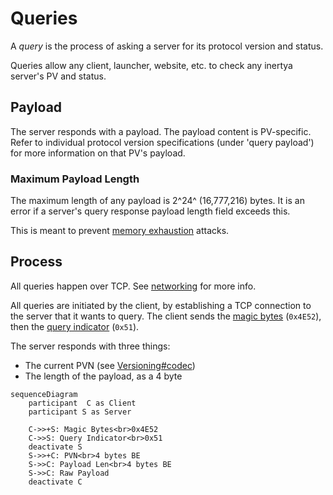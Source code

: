 # Queries

A *query* is the process of asking a server for its protocol version and status.

Queries allow any client, launcher, website, etc. to check any inertya 
server's PV and status.


## Payload

The server responds with a payload. The payload content is PV-specific. 
Refer to individual protocol version specifications (under 'query payload') 
for more information on that PV's payload.

### Maximum Payload Length

The maximum length of any payload is 2^24^ (16,777,216) bytes. It is an 
error if a server's query response payload length field exceeds this.

This is meant to prevent [memory exhaustion][wp-exhaustion-attack] attacks.


## Process

All queries happen over TCP. See [networking] for more info.

All queries are initiated by the client, by establishing a TCP connection to 
the server that it wants to query. The client sends the [magic bytes] 
(`0x4E52`), then the [query indicator] (`0x51`).

The server responds with three things:
- The current PVN (see [Versioning#codec][pvn-codec])
- The length of the payload, as a 4 byte


```mermaid
sequenceDiagram
    participant  C as Client
    participant S as Server

    C->>+S: Magic Bytes<br>0x4E52
    C->>S: Query Indicator<br>0x51
    deactivate S
    S->>+C: PVN<br>4 bytes BE
    S->>C: Payload Len<br>4 bytes BE
    S->>C: Raw Payload
    deactivate C
```

[wp-exhaustion-attack]: https://en.wikipedia.org/wiki/Resource_exhaustion_attack
[networking]: networking.md
[magic bytes]: networking.md#magic-bytes
[query indicator]: networking.md#mode-indicators
[pvn-codec]: versioning.md#codec
